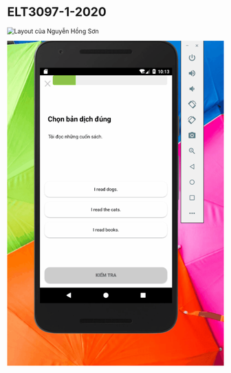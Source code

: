 # ELT3097-1-2020







![Layout của Nguyễn Hồng Sơn](https://user-images.githubusercontent.com/48414003/94781151-a67bce80-03f3-11eb-9ca4-03650f781bdd.gif)







![Layout của Lê Minh Sơn](https://github.com/sonnh23/ELT3097-1-2020/blob/master/LeMinhSon/Baitaptuan4.gif) 
